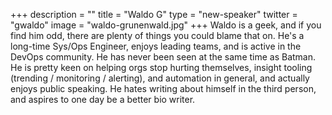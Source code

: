 +++
description = ""
title = "Waldo G"
type = "new-speaker"
twitter = "gwaldo"
image = "waldo-grunenwald.jpg"
+++
Waldo is a geek, and if you find him odd, there are plenty of things you could blame that on.  He's a long-time Sys/Ops Engineer, enjoys leading teams, and is active in the DevOps community.  He has never been seen at the same time as Batman.  He is pretty keen on helping orgs stop hurting themselves, insight tooling (trending / monitoring / alerting), and automation in general, and actually enjoys public speaking.  He hates writing about himself in the third person, and aspires to one day be a better bio writer.